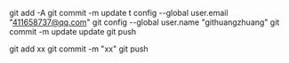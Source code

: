 git add -A
git commit -m update
t config --global user.email "411658737@qq.com"
 git config --global user.name "githuangzhuang"
git commit -m update
update
 git push

git add  xx
git commit -m "xx"
git push
